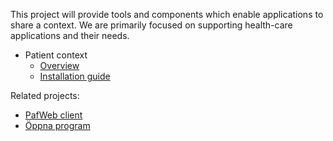 This project will provide tools and components which enable applications to share a context.
We are primarily focused on supporting health-care applications and their needs.

  * Patient context
    * [Overview](http://code.google.com/p/oppna-program-healthcare-context/wiki/OverviewPatienContext)
    * [Installation guide](http://code.google.com/p/oppna-program-healthcare-context/wiki/PatientContextInstallationGuide)

Related projects:
  * [PafWeb client](http://code.google.com/p/oppna-program-paf-web/)
  * [Öppna program](http://code.google.com/p/oppna-program/)